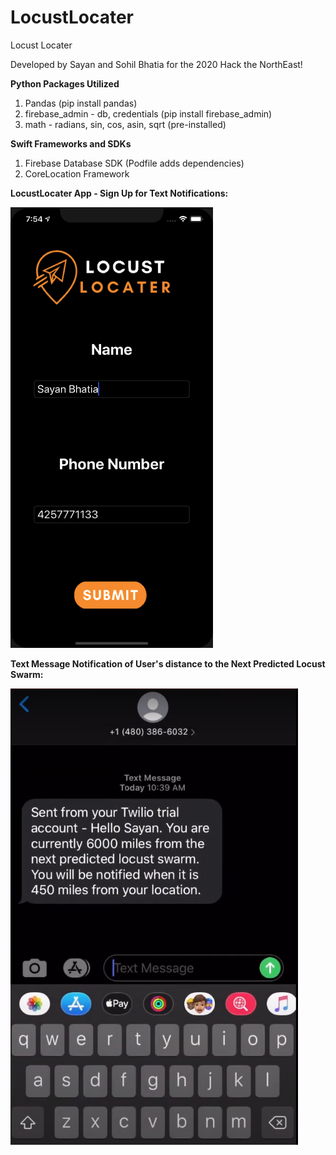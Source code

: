 # LocustLocater
Locust Locater 

Developed by Sayan and Sohil Bhatia for the 2020 Hack the NorthEast!

**Python Packages Utilized**

1. Pandas (pip install pandas)
2. firebase_admin - db, credentials (pip install firebase_admin)
3. math - radians, sin, cos, asin, sqrt (pre-installed)

**Swift Frameworks and SDKs**

1. Firebase Database SDK (Podfile adds dependencies)
2. CoreLocation Framework


**LocustLocater App - Sign Up for Text Notifications:**

![alt text](https://github.com/sohilbhatia/LocustLocator/blob/master/LocustLocater%20Images/Screen%20Shot%202020-06-07%20at%207.53.59%20PM.png)

**Text Message Notification of User's distance to the Next Predicted Locust Swarm:**

![alt text](https://github.com/sohilbhatia/LocustLocator/blob/master/LocustLocater%20Images/Screen%20Shot%202020-06-07%20at%207.55.57%20PM.png)
